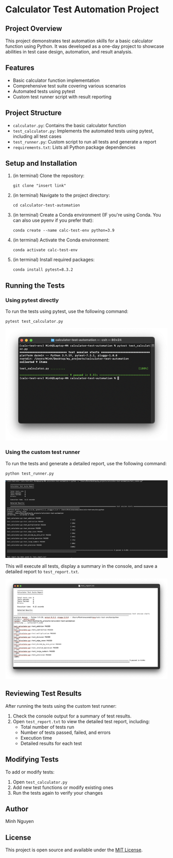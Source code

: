 # Calculator Test Automation Project

## Project Overview
This project demonstrates test automation skills for a basic calculator function using Python. It was developed as a one-day project to showcase abilities in test case design, automation, and result analysis.

## Features
- Basic calculator function implementation
- Comprehensive test suite covering various scenarios
- Automated tests using pytest
- Custom test runner script with result reporting

## Project Structure
- `calculator.py`: Contains the basic calculator function
- `test_calculator.py`: Implements the automated tests using pytest, including all test cases
- `test_runner.py`: Custom script to run all tests and generate a report
- `requirements.txt`: Lists all Python package dependencies

## Setup and Installation

1. (in terminal) Clone the repository:
    ```
    git clone "insert link"
    ```

2. (in terminal) Navigate to the project directory:
    ```
    cd calculator-test-automation 
    ```

3. (in terminal) Create a Conda environment (IF you're using Conda. You can also use pyenv if you prefer  that):
    ```
    conda create --name calc-test-env python=3.9
    ```

4. (in terminal) Activate the Conda environment:
    ```
    conda activate calc-test-env
    ```
5. (in terminal) Install required packages:
    ```
    conda install pytest=8.3.2
    ```
## Running the Tests

### Using pytest directly

To run the tests using pytest, use the following command:

    pytest test_calculator.py

![Pytest Calculator Test](Images/pytest_test_calculator.png)

### Using the custom test runner

To run the tests and generate a detailed report, use the following command:
    
    python test_runner.py

![python test_runner.py inside vscode](Images/python_test_runner.png)

This will execute all tests, display a summary in the console, and save a detailed report to `test_report.txt`.

![Test Report file](Images/photo_test_report.png)

## Reviewing Test Results

After running the tests using the custom test runner:

1. Check the console output for a summary of test results.
2. Open `test_report.txt` to view the detailed test report, including:
   - Total number of tests run
   - Number of tests passed, failed, and errors
   - Execution time
   - Detailed results for each test

## Modifying Tests

To add or modify tests:

1. Open `test_calculator.py`
2. Add new test functions or modify existing ones
3. Run the tests again to verify your changes

## Author
Minh Nguyen

## License
This project is open source and available under the [MIT License](LICENSE).
